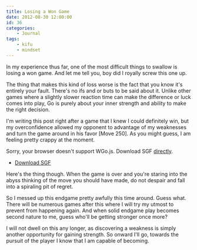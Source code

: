 ```yaml
---
title: Losing a Won Game
date: 2012-08-30 12:00:00
id: 36
categories:
	- Journal
tags:
	- kifu
	- mindset
---
```


In my experience thus far, one of the most difficult things to swallow is losing a won game. And let me tell you, boy did I royally screw this one up.

The thing that makes this kind of loss worse is the fact that you know it's entirely your fault. There's no ifs and or buts to be said about it. Unlike other games where a slightly slower reaction time can make the difference or luck comes into play, Go is purely about your inner strength and ability to make the right decision.

<!--more-->

I'm writing this post right after a game that I knew I could definitely win, but my overconfidence allowed my opponent to advantage of my weaknesses and turn the game around in his favor [Move 250]. As you might guess, I am feeling pretty crappy at the moment.

<article>
	<section data-wgo="/kifu/2012/2012.08.30-Losing-a-Won-Game.sgf" data-wgo-enablewheel="false" style="width: 100%">
	  <p>Sorry, your browser doesn't support WGo.js. Download SGF <a href="/kifu/2012/2012.08.30-Losing-a-Won-Game.sgf">directly</a>.</p>
	</section>
	<div><ul><li><a href="/kifu/2012/2012.08.30-Losing-a-Won-Game.sgf">Download SGF</a></li></ul></div>
</article>

Here's the thing though. When the game is over and you're staring into the abyss thinking of the move you should have made, do not despair and fall into a spiraling pit of regret.

So I messed up this endgame pretty awfully this time around. Guess what. There will be numerous games after this where I will try my utmost to prevent from happening again. And when solid endgame play becomes second nature to me, guess who'll be getting stronger once more?

I will not dwell on this any longer, as discovering a weakness is simply another opportunity for gaining strength. So onward I'll go, towards the pursuit of the player I know that I am capable of becoming.